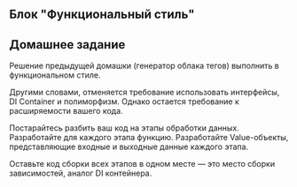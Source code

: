 ## Блок "Функциональный стиль"

## Домашнее задание

Решение предыдущей домашки (генератор облака тегов) выполнить в функциональном стиле.

Другими словами, отменяется требование использовать интерфейсы, DI Container и полиморфизм.
Однако остается требование к расширяемости вашего кода.

Постарайтесь разбить ваш код на этапы обработки данных. 
Разработайте для каждого этапа функцию.
Разработайте Value-объекты, представляющие входные и выходные данные каждого этапа.

Оставьте код сборки всех этапов в одном месте — это место сборки зависимостей, аналог DI контейнера.

